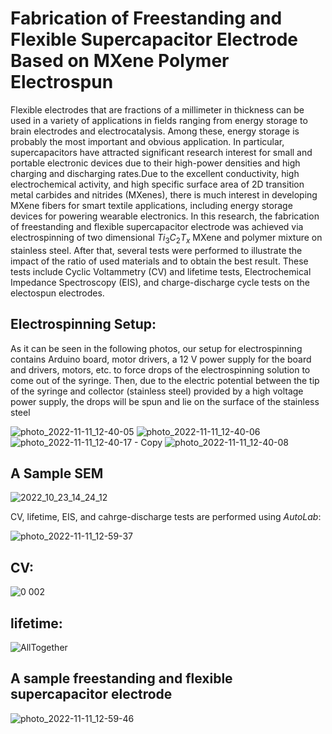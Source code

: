 # Fabrication of Freestanding and Flexible Supercapacitor Electrode Based on MXene Polymer Electrospun

Flexible electrodes that are fractions of a millimeter in thickness can be used in a variety of applications in fields ranging from energy storage to brain electrodes and electrocatalysis. Among these, energy storage is probably the most important and obvious application. In particular, supercapacitors have attracted significant research interest for small and portable electronic devices due to their high-power densities and high charging and discharging rates.Due to the excellent conductivity, high electrochemical activity, and high specific surface area of 2D transition metal carbides and nitrides (MXenes), there is much interest in developing MXene fibers for smart textile applications, including energy storage devices for powering wearable electronics. In this research, the fabrication of freestanding and flexible supercapacitor electrode was achieved via electrospinning of two dimensional $Ti_3C_2T_x$ MXene and polymer mixture on stainless steel. After that, several tests were performed to illustrate the impact of the ratio of used materials and to obtain the best result. These tests include Cyclic Voltammetry (CV) and lifetime tests, Electrochemical Impedance Spectroscopy (EIS), and charge-discharge cycle tests on the electospun electrodes.




## Electrospinning Setup:

As it can be seen in the following photos, our setup for electrospinning contains Arduino board, motor drivers, a 12 V power supply for the board and drivers, motors, etc. to force drops of the electrospinning solution to come out of the syringe. Then, due to the electric potential between the tip of the syringe and collector (stainless steel) provided by a high voltage power supply, the drops will be spun and lie on the surface of the stainless steel

![photo_2022-11-11_12-40-05](https://user-images.githubusercontent.com/117934226/201306457-9b4e391a-a974-4c5d-8f54-f09720922d42.jpg)
![photo_2022-11-11_12-40-06](https://user-images.githubusercontent.com/117934226/201306467-453a74c4-55e7-4a57-8c19-76f9498650b7.jpg)
![photo_2022-11-11_12-40-17 - Copy](https://user-images.githubusercontent.com/117934226/201306860-35a5950f-8da8-47ab-a326-848b85c66f24.jpg)
![photo_2022-11-11_12-40-08](https://user-images.githubusercontent.com/117934226/201306481-068f9cce-bff8-47cc-a56f-228b063abd01.jpg)

## A Sample SEM

![2022_10_23_14_24_12](https://user-images.githubusercontent.com/117934226/201312395-d725e3f2-b420-4fe0-8efb-fde4d06b6a68.png)

CV, lifetime, EIS, and cahrge-discharge tests are performed using *AutoLab*:

![photo_2022-11-11_12-59-37](https://user-images.githubusercontent.com/117934226/201310964-36e90969-8945-43ce-b78d-968f497928a2.jpg)

## CV:

![0 002](https://user-images.githubusercontent.com/117934226/201313881-abdf5b24-72bf-4351-828d-7e085f4d347d.png)

## lifetime:

![AllTogether](https://user-images.githubusercontent.com/117934226/201314218-1764dbb5-a2da-4246-a063-8c75bf4509e4.png)


## A sample freestanding and flexible supercapacitor electrode
![photo_2022-11-11_12-59-46](https://user-images.githubusercontent.com/117934226/201312314-ba132cd9-78cd-4800-973c-b29898fc7a6c.jpg)

